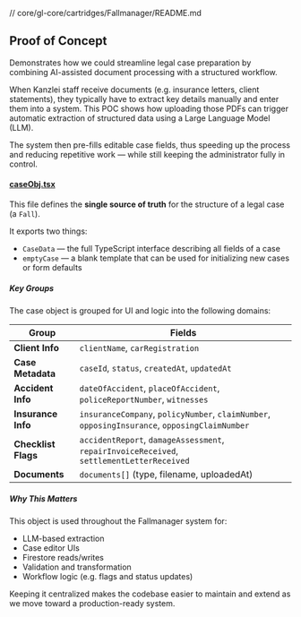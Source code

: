 // core/gl-core/cartridges/Fallmanager/README.md

## Proof of Concept

Demonstrates how we could streamline legal case preparation by combining AI-assisted document processing with a structured workflow.

When Kanzlei staff receive documents (e.g. insurance letters, client statements), they typically have to extract key details manually and enter them into a system. This POC shows how uploading those PDFs can trigger automatic extraction of structured data using a Large Language Model (LLM).

The system then pre-fills editable case fields, thus speeding up the process and reducing repetitive work — while still keeping the administrator fully in control.

#### [caseObj.tsx](./caseObj.tsx)

This file defines the **single source of truth** for the structure of a legal case (a `Fall`).

It exports two things:

- `CaseData` — the full TypeScript interface describing all fields of a case
- `emptyCase` — a blank template that can be used for initializing new cases or form defaults

##### Key Groups

The case object is grouped for UI and logic into the following domains:

| Group             | Fields                                                                 |
|------------------|-------------------------------------------------------------------------|
| **Client Info**  | `clientName`, `carRegistration`                                         |
| **Case Metadata**| `caseId`, `status`, `createdAt`, `updatedAt`                            |
| **Accident Info**| `dateOfAccident`, `placeOfAccident`, `policeReportNumber`, `witnesses`  |
| **Insurance Info**| `insuranceCompany`, `policyNumber`, `claimNumber`, `opposingInsurance`, `opposingClaimNumber` |
| **Checklist Flags**| `accidentReport`, `damageAssessment`, `repairInvoiceReceived`, `settlementLetterReceived` |
| **Documents**    | `documents[]` (type, filename, uploadedAt)                              |

##### Why This Matters

This object is used throughout the Fallmanager system for:

- LLM-based extraction
- Case editor UIs
- Firestore reads/writes
- Validation and transformation
- Workflow logic (e.g. flags and status updates)

Keeping it centralized makes the codebase easier to maintain and extend as we move toward a production-ready system.

